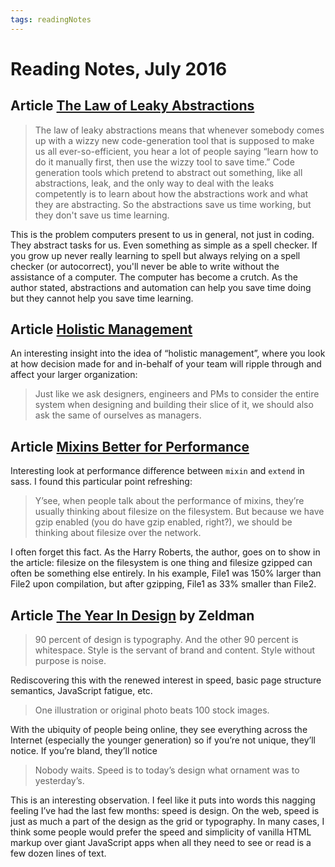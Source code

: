 ```yaml
---
tags: readingNotes
---
```


# Reading Notes, July 2016

## Article [The Law of Leaky Abstractions](http://www.joelonsoftware.com/articles/LeakyAbstractions.html)

> The law of leaky abstractions means that whenever somebody comes up with a wizzy new code-generation tool that is supposed to make us all ever-so-efficient, you hear a lot of people saying “learn how to do it manually first, then use the wizzy tool to save time.” Code generation tools which pretend to abstract out something, like all abstractions, leak, and the only way to deal with the leaks competently is to learn about how the abstractions work and what they are abstracting. So the abstractions save us time working, but they don't save us time learning.

This is the problem computers present to us in general, not just in coding. They abstract tasks for us. Even something as simple as a spell checker. If you grow up never really learning to spell but always relying on a spell checker (or autocorrect), you'll never be able to write without the assistance of a computer. The computer has become a crutch.  As the author stated, abstractions and automation can help you save time doing but they cannot help you save time learning.

## Article [Holistic Management](http://blog.capwatkins.com/holistic-management)

An interesting insight into the idea of “holistic management”, where you look at how decision made for and in-behalf of your team will ripple through and affect your larger organization:

> Just like we ask designers, engineers and PMs to consider the entire system when designing and building their slice of it, we should also ask the same of ourselves as managers.

## Article [Mixins Better for Performance](http://csswizardry.com/2016/02/mixins-better-for-performance/)

Interesting look at performance difference between `mixin` and `extend` in sass. I found this particular point refreshing:

> Y’see, when people talk about the performance of mixins, they’re usually thinking about filesize on the filesystem. But because we have gzip enabled (you do have gzip enabled, right?), we should be thinking about filesize over the network.

I often forget this fact. As the Harry Roberts, the author, goes on to show in the article: filesize on the filesystem is one thing and filesize gzipped can often be something else entirely. In his example, File1 was 150% larger than File2 upon compilation, but after gzipping, File1 as 33% smaller than File2.

## Article [The Year In Design](http://www.zeldman.com/2015/12/24/the-year-in-design/) by Zeldman

> 90 percent of design is typography. And the other 90 percent is whitespace.
> Style is the servant of brand and content. Style without purpose is noise.

Rediscovering this with the renewed interest in speed, basic page structure semantics, JavaScript fatigue, etc.

> One illustration or original photo beats 100 stock images.

With the ubiquity of people being online, they see everything across the Internet (especially the younger generation) so if you’re not unique, they’ll notice. If you’re bland, they’ll notice

> Nobody waits. Speed is to today’s design what ornament was to yesterday’s.

This is an interesting observation. I feel like it puts into words this nagging feeling I’ve had the last few months: speed is design. On the web, speed is just as much a part of the design as the grid or typography. In many cases, I think some people would prefer the speed and simplicity of vanilla HTML markup over giant JavaScript apps when all they need to see or read is a few dozen lines of text.
